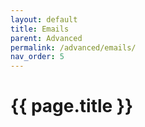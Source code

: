 ```yaml
---
layout: default
title: Emails
parent: Advanced
permalink: /advanced/emails/
nav_order: 5
---
```


# {{ page.title }}
